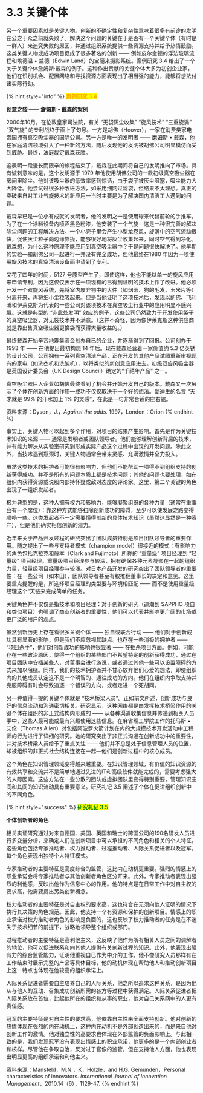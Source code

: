 # 3.3 关键个体

&#x20;       另一个重要因素就是关键人物。创新的不确定性和复杂性意味着很多有前途的发明在公之于众之前就失败了。解决这个问题的关键在于是否有一个关键个体（有时是一群人）来追究失败的原因，并通过组织系统提供一些资源支持并给予热情鼓励。这类关键人物或成功项目促成了很多著名的创新 —— 例如皮尔金顿的浮法玻璃流程和埃德温 • 兰德（Edwin Land）的宝丽来摄影系统。案例研究 3.4 给出了一个关于关键个体詹姆斯·戴森的例子。这种作出贡献的关键个体大多为初创企业家，他们在识别机会、配置网络和寻找资源方面表现出了相当强的能力，能够将想法付诸实际行动。

{% hint style="info" %}
<mark style="color:orange;">**案例研究 3.4**</mark>

&#x20;                                                 **创意之袋 —— 詹姆斯 • 戴森的案例**         &#x20;

&#x20;       2000年10月，在伦敦皇家司法院，有关 “无袋灰尘收集” “旋风技术” “三重旋涡” “双气旋” 的专利战终于画上了句号。一方是胡佛（Hoover），一家在消费类家电帝国拥有真空吸尘器的国际公司。另一方是唯一的发明者 —— 磨姆斯 • 戴森，他在家庭清洁领域引入了一种新的方法，随后发现他的发明被胡佛公司明显模仿而受到威胁。最终，法庭裁定戴森获胜。

&#x20;       这表明一段漫长而限辛的旅程结束了，戴森在此期间将自己的发明推向了市场。具有诚刺意味的是，这个发明源于 1979 年他使用胡佛公司的一款初级真空吸尘器在房间里除尘。他对该吸尘器的低效率感到惊话，由于袋子被灰尘阻塞，吸尘能力大大降低。他尝试过很多种改进方法，如采用细网过滤袋，但结果不太理想。真正的突破来自对工业气旋技术的新应用一当时主要是为了解决国内清洁工人遇到的问题。

&#x20;       戴森早已是一位小有成就的发明者，他的发明之一是使用球来代替前轮的手推车。为了在一个涂料设备内喷涵黑色粉漆，他安装了一个气旋—这是一种很完善的解决除尘问题的工程解决方法。一个小壳子里会产生小型龙卷风，旋涡中的空气流动很快，促使灰尘粒子向边缘靠拢，能够很好地将灰尘收集起来，同时空气得到净化。戴森想，为什么这种原理不能应用到真空吸尘器中？于是问题很快解决了。他早期的实验—和胡佛公司一起进行—并没有完全成功，但他最终在1980 年因为一项使用旋风技术的真空清洁设备而申请到了专利。

&#x20;       又花了四年的时间，5127 号原型产生了，即使这样，他也不能以单一的旋风应用来申请专利，因为这仅仅表示在一项现有的已得到证明的技术上作了改进。他必须开发一个双旋风系统，先将室内废弃物中的大件（如烟蒂、狗的毛发、玉米片等）分离开来，再将细小尘粒吸起来。但是当他证明了这项技术后，发现以胡佛、飞利浦和伊莱克斯为代表的一些公司对该项技术在真空吸尘行业中的应用明显不感兴趣。这就是典型的 “非此处发明” 效应的例子，这些公司仍然致力于开发使用袋子的真空吸尘器，对无袋技术并不满意。（这并不奇怪，因为像伊莱克斯这种供应商就是靠出售真空吸尘器更换袋而获得大量收益的。）

&#x20;       最终戴森开始辛苦地筹集资金创办自已的企业，并逐渐得到了回报。公司创办于 1993 年 —— 在他提出最初构想 14 年后。现在戴森经营着一家价值约 5.3 亿英锈的设计公司，公司拥有一系列真空清洁产品，正在开发的其他产品试图重新审视现有的家电（如洗衣机和洗碗机），以将类似的新创意应用进去。初级双旋风吸尘器是英国设计委员会（UK Design Council）确定的“千禧年产品” 之一。

&#x20;       真空吸尘器巨人企业如胡佛最终看到了机会并开始开发自己的版本。戴森又一次展示了个体在创新方面的作用—成功不仅仅取决于一个好的想法。爱迪生的名言 “天才就是 99% 的汗水加上 1% 的灵感”，在此是一句非常合适的座右铭。

资料来源：Dyson，J.，_Against the odds._ 1997，London：Orion
{% endhint %}

&#x20;       事实上，关键人物可以起到多个作用，对项目的结果产生影响。首先是作为关键技术知识的来源 —— 通常是发明者或团队领导者。他们能够理解创新背后的技术，并有能力解决从实验室研究到形成实际产品这个过程中出现的开发问题。除此之外，当技术遇到瓶颈时，关键人物通常会带来灵感、充满激情并全力投入。

&#x20;       虽然这类技术的拥护者可能很有影响力，但他们不能帮助一项得不到组织支持的创新获得成功。并不是所有的问题本质上都是技术问题；其他的问题也要处理，如在组织内获得资源或说服内部持怀疑或敌对态度的评论家。这里，第二个关键的角色出现了—组织发起者。

&#x20;       极为典型的是，这种人拥有权力和影响力，能够凝聚组织的各种力量（通常在重事会有一个席位）：靠这种方式能够扫除创新成功的障碍，至少可以使发展之路变得顺畅一些。这类发起者不一定需要懂得创新的具体技术知识（虽然这显然是一种资产），但是他们确实相信创新的潜力。

&#x20;       近年来关于产品开发过程的研究突出了团队成员特别是项目团队领导者的重要作用。随之提出了一些与支持者模式（champion model）很接近的模式：有影响力的角色包括克拉克和藤本（Clark and Fujimoto）所称的 “重量级” 项目经理到 “轻量级” 项目经理。重量级项目经理参与较深，拥有确保各种元素凝聚在一起的组织力量，轻量级项目经理参与较浅。对日本产品开发的研究突出了团队领导者的重要性：在一些公司（如本田），团队领导者甚至有权推翻董事长的决定和意见。这里要重点提醒的是，所选择项目经理的类型要与环境相匹配 —— 而不是使用重量级经理这个“天链来完成简单的任务。

&#x20;       关键角色并不仅仅是指技术和项目经理：对于创新的研究（追潮到 SAPPHO 项自和类似项目）也强调了商业创新者的重要性，他们可以代表并影响更广阔的市场或更广泛的用户的观点。

&#x20;       虽然创新历更上存在看很多关键个体 —— 独自或联合行动 —— 他们对于创新成功具有显著的影响，但是我们不应忽视其缺点。也存在一些消极的拥护者 —— “项目杀手”，他们对创新成功的影响也很显著 —— 在拒杀项目方面。例如，可能存在一些政治原因，使得一个组织的某些部门不希望特定的创新获得成功，通过在项目团队中安插某些人，对董事会进行游说，或者通过其他一些可以设置障碍的方式来加以阻绕。同样，我们的技术拥护者并不甘心放弃他们心爱的想法，即使组织内的其他成员认定这不是一个明智的、通往成功的方向。他们在组织内争取支持并克服障碍有时会导致追逐一个错误的方向，或者走进一个死胡同。

&#x20;       另一种值得一提的关键个体就是 “技术桥梁人员”。正如前文所述，创新成功与良好的信息流动和沟通密切相关。研究显示，这种网络都是由发挥技术桥梁作用的关键个体在组织的非正式结构内形成的 —— 从各种渠道收集信息并传递到相关人员手中，这些人最可能或最有兴趣使用这些信息。在麻省理工学院工作的托马斯 • 艾伦（Thomas Allen）对包括阿波罗火箭计划在内的大规模技术开发活动中工程师的行为进行了详细的研究。她的研究突出了非正式沟通在创新成功中的重要性，并对技术桥梁人员给予了重点关注 —— 他们并不总是处于信息管理人员的位置，却被组织的非正式社会结构连接在一起—他们是创新过程中的核心成员。

&#x20;       这个角色在知识管理领域变得越来越重要。在知识管理领域，有价值的知识资源的有效共享和交流并不是简单地通过先进的IT和高级软件就能完成的，需要考虑强大的人际因素。这些方法在一些分散的团队或虚拟团队里变得特别重要，管理知识空间和其间的知识流动具有重要意义。研究礼记 3.5 闸述了个体在促进组织创新中的不同角色。

{% hint style="success" %}
<mark style="color:green;">**研究礼记 3.5**</mark>

&#x20;                                                                  **个体创新者的角色**

&#x20;       相关实证研究通过对来自德国、美国、英国和瑞士的跨国公司的190名研发人员进行多变量分析，来确定人们在创新项目中可以承担的不同角色和相关的个人特征。这些角色包括专家推动者、权力推动者、过程推动者、人际关系促进者以及冠军。每个角色表现出独特个人特征模式。

&#x20;       专家推动者的主要特征是高度综合的监管，这比内在动机更重要。强烈的情感上的职业承诺会将专家推动者与其他创新者角色区分开来。此外，专家推动者表现出强烈的利他感，反映出他作为信息中心的作用。他的特点是在日常工作中对自主权的要求高，他需要提出另类创新概念。

&#x20;       权力推动者的主要特征是对自主权的要求高，这也符合在无须向他人证明的情况下执行其决策的角色规范。因此，他支持一个有资源和保护的创新项目。情感上的职业承诺对权力推动者角色的影响是负面的，这也反映了权力推动者的任务是在不迷失于技术细节的前提下，战略地领导整个组织或部门。

&#x20;       过程推动者的主要特征是高利他主义，这反映了他作为所有相关人员之间的调解者的地位，他可以促进联系和向其他人提供有关创新过程的知识。此外，他表现出强有力的综合监管能力，证明他重视自已作为中介的工作。他不像研究人员那样有在工作结束时展示完整的产品等具体目标，他的动机体现在帮助他人和推动创新项目上这一特点也体现在他较高的组织承诺上。

&#x20;       人际关系促进者需要自主培养自己的人际关系，他之所以追求这种关系，是因为他从与他人的互动、召集成功创新所需的各方等过程中获得满足。人际关系促进者把人际关系放在首位，比起他所在的组织和从事的职业，他对自己关系网中的人更有责任感。

&#x20;       冠军的主要特征是对自主性的要求高，他依靠自主性来全面支持创新。他对创新的热情体现在强烈的内在动机上，这种内在动机不是外部创造出来的，而是来自他对创新工作的激情。他对独立性的高要求也体现在外部监管的负面影响上。与此相一致的是，我们发现冠军没有表现出情感上的职业承诺，他更多的是一个内部创业者和核样。尽管他在争取自治，反对过于官像的监管，但在支持他人方面，他也表现出明显更高的组织承诺和利他主义。

资料来源：Mansfeld，M.N.，K，Holzle，and H.G. Gemunden，Personal characteristics of innovators. _International Journal of Innovation Management_，2010.14（6），1129-47.
{% endhint %}
